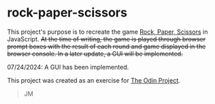 # rock-paper-scissors
This project's purpose is to recreate the game [Rock, Paper, Scissors](https://en.wikipedia.org/wiki/Rock_paper_scissors) in JavaScript.
~~At the time of writing, the game is played through browser prompt boxes with the result of each round and game displayed in the browser console. In a later update, a GUI will be implemented.~~

07/24/2024: A GUI has been implemented.

This project was created as an exercise for [The Odin Project](https://www.theodinproject.com/lessons/foundations-rock-paper-scissors).
> JM